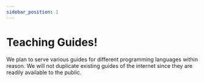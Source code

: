 ```yaml
---
sidebar_position: 1
---
```


# Teaching Guides!

We plan to serve various guides for different programming languages within reason. We will not duplicate existing guides of the internet since they are readily available to the public.